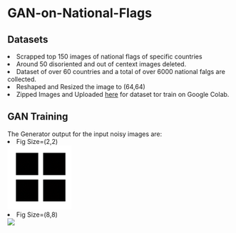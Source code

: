 # GAN-on-National-Flags

<h2>Datasets</h2>
<li>Scrapped top 150 images of national flags of specific countries</li>
<li>Around 50 disoriented and out of centext images deleted.</li>
<li>Dataset of over 60 countries and a total of over 6000 national falgs are collected.</li>
<li>Reshaped and Resized the image to (64,64)</li>
<li>Zipped Images and Uploaded <a href="https://drive.google.com/file/d/1r-z3a5EKvFMFGZgM2RGhAcoJl1iBpazc/view?usp=sharing">here</a> for dataset tor train on Google Colab.</li>


<h2>GAN Training</h2>
The Generator output for the input noisy images are:
<li>Fig Size=(2,2)<br><img src="preTest.gif"></li>
<li>Fig Size=(8,8)<br><img src="gifff.gif"></li>


